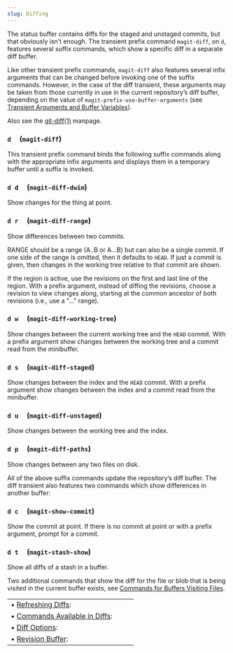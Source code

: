 ```yaml
---
slug: Diffing
---
```


The status buffer contains diffs for the staged and unstaged commits, but that obviously isn’t enough. The transient prefix command `magit-diff`, on `d`, features several suffix commands, which show a specific diff in a separate diff buffer.

Like other transient prefix commands, `magit-diff` also features several infix arguments that can be changed before invoking one of the suffix commands. However, in the case of the diff transient, these arguments may be taken from those currently in use in the current repository’s diff buffer, depending on the value of `magit-prefix-use-buffer-arguments` (see [Transient Arguments and Buffer Variables](/docs/magit/Transient-Arguments-and-Buffer-Variables)).

Also see the [git-diff(1)](/docs/magit/http://git-scm.com/docs/git-diff) manpage.

### `d`     (`magit-diff`)

This transient prefix command binds the following suffix commands along with the appropriate infix arguments and displays them in a temporary buffer until a suffix is invoked.

### `d d`     (`magit-diff-dwim`)

Show changes for the thing at point.

### `d r`     (`magit-diff-range`)

Show differences between two commits.

RANGE should be a range (A..B or A…B) but can also be a single commit. If one side of the range is omitted, then it defaults to `HEAD`. If just a commit is given, then changes in the working tree relative to that commit are shown.

If the region is active, use the revisions on the first and last line of the region. With a prefix argument, instead of diffing the revisions, choose a revision to view changes along, starting at the common ancestor of both revisions (i.e., use a "…" range).

### `d w`     (`magit-diff-working-tree`)

Show changes between the current working tree and the `HEAD` commit. With a prefix argument show changes between the working tree and a commit read from the minibuffer.

### `d s`     (`magit-diff-staged`)

Show changes between the index and the `HEAD` commit. With a prefix argument show changes between the index and a commit read from the minibuffer.

### `d u`     (`magit-diff-unstaged`)

Show changes between the working tree and the index.

### `d p`     (`magit-diff-paths`)

Show changes between any two files on disk.

All of the above suffix commands update the repository’s diff buffer. The diff transient also features two commands which show differences in another buffer:

### `d c`     (`magit-show-commit`)

Show the commit at point. If there is no commit at point or with a prefix argument, prompt for a commit.

### `d t`     (`magit-stash-show`)

Show all diffs of a stash in a buffer.

Two additional commands that show the diff for the file or blob that is being visited in the current buffer exists, see [Commands for Buffers Visiting Files](/docs/magit/Commands-for-Buffers-Visiting-Files).

|                                                                           |    |    |
| :------------------------------------------------------------------------ | -- | :- |
| • [Refreshing Diffs](/docs/magit/Refreshing-Diffs):                       |    |    |
| • [Commands Available in Diffs](/docs/magit/Commands-Available-in-Diffs): |    |    |
| • [Diff Options](/docs/magit/Diff-Options):                               |    |    |
| • [Revision Buffer](/docs/magit/Revision-Buffer):                         |    |    |
